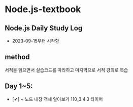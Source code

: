 # Node.js-textbook

## Node.js Daily Study Log
- 2023-09-15부터 시작함

## method
서적을 읽으면서 실습코드를 따라하고 마지막으로 서적 강의로 복습

## Day 1~5:

- [✔︎] ~ 노드 내장 객체 알아보기 110_3.4.3 타이머